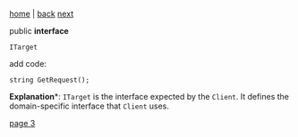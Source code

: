 [home](./page01.md) | [back](./page01.md) [next](./page03.md)

 public **interface** 

```
ITarget
```
add code:

```
string GetRequest();
```

**Explanation***: `ITarget` is the interface expected by the `Client`. It defines the domain-specific interface that `Client` uses.


[page 3](./page03.md)
